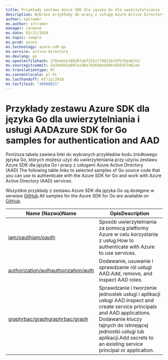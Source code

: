 ```yaml
---
title: Przykłady zestawu Azure SDK dla języka Go dla uwierzytelniania i usługi AAD
description: Wybrane przykłady do pracy z usługą Azure Active Directory (AAD) i uwierzytelniania z poziomu zestawu Azure SDK dla języka Go.
author: sptramer
ms.author: sttramer
manager: carmonm
ms.date: 03/21/2018
ms.topic: sample
ms.prod: azure
ms.technology: azure-sdk-go
ms.service: active-directory
ms.devlang: go
ms.openlocfilehash: 278ee81e180287abf3152779821b7dfb76a487e3
ms.sourcegitcommit: 2a3bd491e087a1d0e7d269bed896c029357d62a6
ms.translationtype: HT
ms.contentlocale: pl-PL
ms.lasthandoff: 07/12/2018
ms.locfileid: "38988011"
---
```

# <a name="azure-sdk-for-go-samples-for-authentication-and-aad"></a><span data-ttu-id="5013e-103">Przykłady zestawu Azure SDK dla języka Go dla uwierzytelniania i usługi AAD</span><span class="sxs-lookup"><span data-stu-id="5013e-103">Azure SDK for Go samples for authentication and AAD</span></span>

<span data-ttu-id="5013e-104">Poniższa tabela zawiera linki do wybranych przykładów kodu źródłowego języka Go, których możesz użyć do uwierzytelniania przy użyciu zestawu Azure SDK dla języka Go i pracy z usługami Azure Active Directory (AAD).</span><span class="sxs-lookup"><span data-stu-id="5013e-104">The following table links to selected samples of Go source code that you can use to authenticate with the Azure SDK for Go and work with Azure Active Directory (AAD) services.</span></span>

<span data-ttu-id="5013e-105">Wszystkie przykłady z zestawu Azure SDK dla języka Go są dostępne w serwisie [GitHub](https://github.com/Azure-Samples/azure-sdk-for-go-samples).</span><span class="sxs-lookup"><span data-stu-id="5013e-105">All samples for the Azure SDK for Go are available on [GitHub](https://github.com/Azure-Samples/azure-sdk-for-go-samples).</span></span>

| <span data-ttu-id="5013e-106">Name (Nazwa)</span><span class="sxs-lookup"><span data-stu-id="5013e-106">Name</span></span> | <span data-ttu-id="5013e-107">Opis</span><span class="sxs-lookup"><span data-stu-id="5013e-107">Description</span></span> |
|------|-------------|
| [<span data-ttu-id="5013e-108">iam/oauth</span><span class="sxs-lookup"><span data-stu-id="5013e-108">iam/oauth</span></span>](https://github.com/Azure-Samples/azure-sdk-for-go-samples/blob/master/iam/oauth.go) | <span data-ttu-id="5013e-109">Sposób uwierzytelniania za pomocą platformy Azure w celu korzystania z usług.</span><span class="sxs-lookup"><span data-stu-id="5013e-109">How to authenticate with Azure to use services.</span></span> |
| [<span data-ttu-id="5013e-110">authorization/auth</span><span class="sxs-lookup"><span data-stu-id="5013e-110">authorization/auth</span></span>](https://github.com/Azure-Samples/azure-sdk-for-go-samples/blob/master/authorization/auth.go) | <span data-ttu-id="5013e-111">Dodawanie, usuwanie i sprawdzanie ról usługi AAD.</span><span class="sxs-lookup"><span data-stu-id="5013e-111">Add, remove, and inspect AAD roles.</span></span> |
| [<span data-ttu-id="5013e-112">graphrbac/graph</span><span class="sxs-lookup"><span data-stu-id="5013e-112">graphrbac/graph</span></span>](https://github.com/Azure-Samples/azure-sdk-for-go-samples/blob/master/graphrbac/graph.go) | <span data-ttu-id="5013e-113">Sprawdzanie i tworzenie jednostek usługi i aplikacji usługi AAD.</span><span class="sxs-lookup"><span data-stu-id="5013e-113">Inspect and create service principals and AAD applications.</span></span> <span data-ttu-id="5013e-114">Dodawanie kluczy tajnych do istniejącej jednostki usługi lub aplikacji.</span><span class="sxs-lookup"><span data-stu-id="5013e-114">Add secrets to an existing service principal or application.</span></span> |
